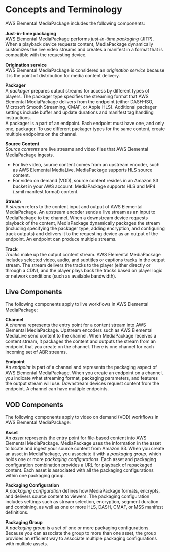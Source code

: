 # Concepts and Terminology<a name="what-is-terms"></a>

AWS Elemental MediaPackage includes the following components:

**Just\-in\-time packaging**  
AWS Elemental MediaPackage performs *just\-in\-time packaging* \(JITP\)\. When a playback device requests content, MediaPackage dynamically customizes the live video streams and creates a manifest in a format that is compatible with the requesting device\.

**Origination service**  
AWS Elemental MediaPackage is considered an *origination service* because it is the point of distribution for media content delivery\.

**Packager**  
A *packager* prepares output streams for access by different types of players\. The packager type specifies the streaming format that AWS Elemental MediaPackage delivers from the endpoint \(either DASH\-ISO, Microsoft Smooth Streaming, CMAF, or Apple HLS\)\. Additional packager settings include buffer and update durations and manifest tag handling instructions\.   
A packager is a part of an endpoint\. Each endpoint must have one, and only one, packager\. To use different packager types for the same content, create multiple endpoints on the channel\.

**Source Content**  
*Source contents* are live streams and video files that AWS Elemental MediaPackage ingests\.   
+ For live video, source content comes from an upstream encoder, such as AWS Elemental MediaLive\. MediaPackage supports HLS source content\.
+ For video on demand \(VOD\), source content resides in an Amazon S3 bucket in your AWS account\. MediaPackage supports HLS and MP4 \(\.smil manifest format\) content\.

**Stream**  
A *stream* refers to the content input and output of AWS Elemental MediaPackage\. An upstream encoder sends a live stream as an input to MediaPackage to the channel\. When a downstream device requests playback of the content, MediaPackage dynamically packages the stream \(including specifying the packager type, adding encryption, and configuring track outputs\) and delivers it to the requesting device as an output of the endpoint\. An endpoint can produce multiple streams\.

**Track**  
*Tracks* make up the output content stream\. AWS Elemental MediaPackage includes selected video, audio, and subtitles or captions tracks in the output stream\. The stream delivers the tracks to the player \(either directly or through a CDN\), and the player plays back the tracks based on player logic or network conditions \(such as available bandwidth\)\.

## Live Components<a name="what-is-terms-live"></a>

The following components apply to live workflows in AWS Elemental MediaPackage:

**Channel**  
A *channel* represents the entry point for a content stream into AWS Elemental MediaPackage\. Upstream encoders such as AWS Elemental MediaLive send content to the channel\. When MediaPackage receives a content stream, it packages the content and outputs the stream from an endpoint that you create on the channel\. There is one channel for each incoming set of ABR streams\.

**Endpoint**  
An *endpoint* is part of a channel and represents the packaging aspect of AWS Elemental MediaPackage\. When you create an endpoint on a channel, you indicate what streaming format, packaging parameters, and features the output stream will use\. Downstream devices request content from the endpoint\. A channel can have multiple endpoints\.

## VOD Components<a name="what-is-terms-vod"></a>

The following components apply to video on demand \(VOD\) workflows in AWS Elemental MediaPackage:

**Asset**  
An *asset* represents the entry point for file\-based content into AWS Elemental MediaPackage\. MediaPackage uses the information in the asset to locate and ingest your source content from Amazon S3\. When you create an asset in MediaPackage, you associate it with a *packaging group*, which holds one or more *packaging configurations*\. Each asset and packaging configuration combination provides a URL for playback of repackaged content\. Each asset is associated with all the packaging configurations within one packaging group\.

**Packaging Configuration**  
A *packaging configuration* defines how MediaPackage formats, encrypts, and delivers source content to viewers\. The packaging configuration includes settings such as stream selection, encryption, segment duration and combining, as well as one or more HLS, DASH, CMAF, or MSS manifest definitions\.

**Packaging Group**  
A *packaging group* is a set of one or more packaging configurations\. Because you can associate the group to more than one asset, the group provides an efficient way to associate multiple packaging configurations with multiple assets\. 